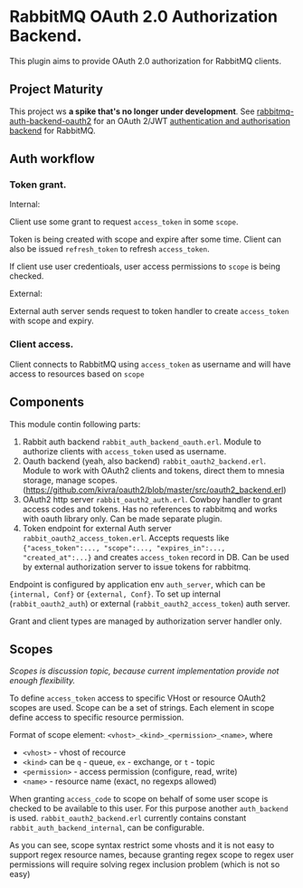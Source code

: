 # RabbitMQ OAuth 2.0 Authorization Backend.

This plugin aims to provide OAuth 2.0 authorization for RabbitMQ clients.

## Project Maturity

This project ws **a spike that's no longer under development**. See [rabbitmq-auth-backend-oauth2](https://github.com/rabbitmq/rabbitmq-auth-backend-oauth2) for an OAuth 2/JWT [authentication and authorisation backend](https://www.rabbitmq.com/access-control.html) for RabbitMQ.

## Auth workflow

### Token grant.

Internal:

Client use some grant to request `access_token` in some `scope`.

Token is being created with scope and expire after some time. 
Client can also be issued `refresh_token` to refresh `access_token`.

If client use user credentioals, user access permissions to `scope` is being checked.

External:

External auth server sends request to token handler to create `access_token` with scope and expiry.

### Client access.

Client connects to RabbitMQ using `access_token` as username and will have access to resources based on `scope`


## Components

This module contin following parts:

1. Rabbit auth backend `rabbit_auth_backend_oauth.erl`. Module to authorize clients with `access_token` used as username.
2. Oauth backend (yeah, also backend) `rabbit_oauth2_backend.erl`. Module to work with OAuth2 clients and tokens, direct them to mnesia storage, manage scopes. (https://github.com/kivra/oauth2/blob/master/src/oauth2_backend.erl)
3. OAuth2 http server `rabbit_oauth2_auth.erl`. Cowboy handler to grant access codes and tokens. Has no references to rabbitmq and works with oauth library only. Can be made separate plugin.
4. Token endpoint for external Auth server `rabbit_oauth2_access_token.erl`. Accepts requests like `{"acess_token":..., "scope":..., "expires_in":..., "created_at":...}` and creates `access_token` record in DB. Can be used by external authorization server to issue tokens for rabbitmq.

Endpoint is configured by application env `auth_server`, which can be `{internal, Conf}` or `{external, Conf}`. To set up internal (`rabbit_oauth2_auth`) or external (`rabbit_oauth2_access_token`) auth server.

Grant and client types are managed by authorization server handler only.

## Scopes

*Scopes is discussion topic, because current implementation provide not enough flexibility.*

To define `access_token` access to specific VHost or resource OAuth2 scopes are used.
Scope can be a set of strings. Each element in scope define access to specific resource permission.

Format of scope element: `<vhost>_<kind>_<permission>_<name>`, where 

- `<vhost>` - vhost of recource
- `<kind>` can be `q` - queue, `ex` - exchange, or `t` - topic
- `<permission>` - access permission (configure, read, write)
- `<name>` - resource name (exact, no regexps allowed)

When granting `access_code` to scope on behalf of some user scope is checked to be available to this user. For this purpose another `auth_backend` is used. `rabbit_oauth2_backend.erl` currently contains constant `rabbit_auth_backend_internal`, can be configurable.

As you can see, scope syntax restrict some vhosts and it is not easy to support regex resource names, because granting regex scope to regex user permissions will require solving regex inclusion problem (which is not so easy)

